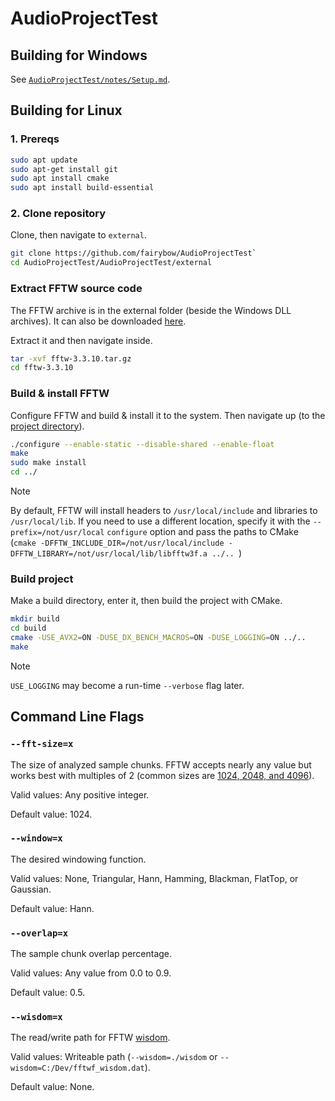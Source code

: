 # AudioProjectTest

## Building for Windows

See [`AudioProjectTest/notes/Setup.md`](AudioProjectTest/notes/Setup.md).

## Building for Linux

### 1. Prereqs

```bash
sudo apt update
sudo apt-get install git
sudo apt install cmake
sudo apt install build-essential
```

### 2. Clone repository

Clone, then navigate to `external`.

```bash
git clone https://github.com/fairybow/AudioProjectTest`
cd AudioProjectTest/AudioProjectTest/external
```

### Extract FFTW source code

The FFTW archive is in the external folder (beside the Windows DLL archives). It can also be downloaded [here](https://www.fftw.org/download.html).

Extract it and then navigate inside.

```bash
tar -xvf fftw-3.3.10.tar.gz
cd fftw-3.3.10
```

### Build & install FFTW

Configure FFTW and build & install it to the system. Then navigate up (to the [project directory](AudioProjectTest)).

```bash
./configure --enable-static --disable-shared --enable-float
make
sudo make install
cd ../
```

> [!NOTE]
> By default, FFTW will install headers to `/usr/local/include` and libraries to `/usr/local/lib`. If you need to use a different location, specify it with the `--prefix=/not/usr/local` `configure` option and pass the paths to CMake (`cmake -DFFTW_INCLUDE_DIR=/not/usr/local/include -DFFTW_LIBRARY=/not/usr/local/lib/libfftw3f.a ../..
`)

### Build project

Make a build directory, enter it, then build the project with CMake.

```bash
mkdir build
cd build
cmake -USE_AVX2=ON -DUSE_DX_BENCH_MACROS=ON -DUSE_LOGGING=ON ../..
make
```

> [!NOTE]
> `USE_LOGGING` may become a run-time `--verbose` flag later.

## Command Line Flags

### `--fft-size=x`

The size of analyzed sample chunks. FFTW accepts nearly any value but works best with multiples of 2 (common sizes are [1024, 2048, and 4096](https://dobrian.github.io/cmp/topics/fourier-transform/1.getting-to-the-frequency-domain-theory.html)).

Valid values: Any positive integer.

Default value: 1024.

### `--window=x`

The desired windowing function.

Valid values: None, Triangular, Hann, Hamming, Blackman, FlatTop, or Gaussian.

Default value: Hann.

### `--overlap=x`

The sample chunk overlap percentage.

Valid values: Any value from 0.0 to 0.9.

Default value: 0.5.

### `--wisdom=x`

The read/write path for FFTW [wisdom](https://fftw.org/fftw3_doc/Words-of-Wisdom_002dSaving-Plans.html).

Valid values: Writeable path (`--wisdom=./wisdom` or `--wisdom=C:/Dev/fftwf_wisdom.dat`).

Default value: None.
